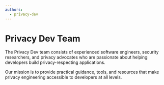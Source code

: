 ```yaml
---
authors:
  - privacy-dev
---
```


# Privacy Dev Team

The Privacy Dev team consists of experienced software engineers, security researchers, and privacy advocates who are passionate about helping developers build privacy-respecting applications.

Our mission is to provide practical guidance, tools, and resources that make privacy engineering accessible to developers at all levels.
